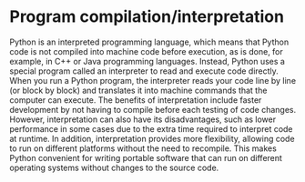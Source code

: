 # Program compilation/interpretation

Python is an interpreted programming language, which means that Python code is not compiled into machine code before execution, as is done, for example, in C++ or Java programming languages.
Instead, Python uses a special program called an interpreter to read and execute code directly. When you run a Python program, the interpreter reads your code line by line (or block by block) and translates it into machine commands that the computer can execute. The benefits of interpretation include faster development by not having to compile before each testing of code changes. However, interpretation can also have its disadvantages, such as lower performance in some cases due to the extra time required to interpret code at runtime.
In addition, interpretation provides more flexibility, allowing code to run on different platforms without the need to recompile. This makes Python convenient for writing portable software that can run on different operating systems without changes to the source code.

